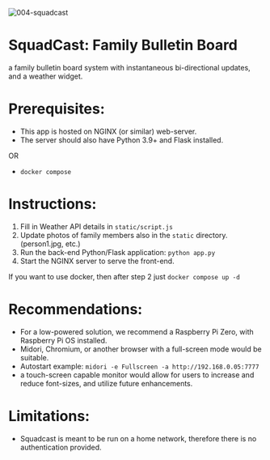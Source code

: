 ![004-squadcast](https://github.com/user-attachments/assets/879b6e27-70b1-4e0b-a96b-94a848c30f4a)



# SquadCast: Family Bulletin Board
a family bulletin board system with instantaneous bi-directional updates, and a weather widget.

# Prerequisites:
- This app is hosted on NGINX (or similar) web-server.
- The server should also have Python 3.9+ and Flask installed.

OR

- `docker compose`

# Instructions:
1. Fill in Weather API details in `static/script.js`
2. Update photos of family members also in the `static` directory. (person1.jpg, etc.)
3. Run the back-end Python/Flask application: `python app.py`
4. Start the NGINX server to serve the front-end.

If you want to use docker, then after step 2 just `docker compose up -d`

# Recommendations:
- For a low-powered solution, we recommend a Raspberry Pi Zero, with Raspberry Pi OS installed.
- Midori, Chromium, or another browser with a full-screen mode would be suitable.
- Autostart example: `midori -e Fullscreen -a http://192.168.0.05:7777`
- a touch-screen capable monitor would allow for users to increase and reduce font-sizes, and utilize future enhancements.

# Limitations:
- Squadcast is meant to be run on a home network, therefore there is no authentication provided.
